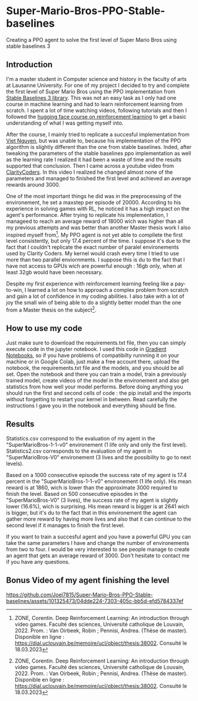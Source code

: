 # Super-Mario-Bros-PPO-Stable-baselines
Creating a PPO agent to solve the first level of Super Mario Bros using stable baselines 3

## Introduction
I'm a master student in Computer science and history in the faculty of arts at Lausanne University. For one of my project I decided to try and complete the first level of Super Mario Bros using the PPO implementation from [Stable Baselines 3 library](https://stable-baselines3.readthedocs.io/en/master/modules/ppo.html). This was not an easy task as I only had one course in machine learning and had to learn reinforcement learning from scratch. I spent a lot of time watching videos, following tutorials and then I followed the [hugging face course on reinforcement learning](https://huggingface.co/learn/deep-rl-course/unit0/introduction?fw=pt) to get a basic understanding of what I was getting myself into.

After the course, I mainly tried to replicate a succesful implementation from [Viet Nguyen](https://github.com/uvipen/Super-mario-bros-PPO-pytorch/), but was unable to, because his implementation of the PPO algorithm is slightly different than the one from stable baselines. Inded, after tweaking the parameters of the stable baselines  ppo implementation as well as the learning rate I realized it had been a waste of time and the results supported that conclusion. Then I came across a youtube video from [ClarityCoders](https://www.youtube.com/watch?v=PxoG0A2QoFs). In this video I realized he changed almost none of the parameters and managed to finished the first level and achieved an average rewards around 3000. 

One of the most important things he did was in the preprocessing of the environement, he set a maxstep per episode of 20000. According to his experience in solving games with RL, he noticed it has a high impact on the agent's performance. After trying to replicate his implementation, I manageed to reach an average reward of 18000 wich was higher than all my previous attempts and was better than another Master thesis work I also inspired myself from[^1]. My PPO agent is not yet able to compllete the first level consistently, but only 17.4 percent of the time. I suppose it's due to the fact that I couldn't replicate the exact number of paralel environements used by Clarity Coders. My kernel would crash every time I tried to use more than two parallel enviornments. I suppose this is du to the fact that I have not access to GPUs wich are powerful enough : 16gb only, when at least 32gb would have been necessary. 

Despite my first experience with reinforcement learning feeling like a pay-to-win, I learned a lot on how to approach a complex problem from scratch and gain a lot of confidence in my coding abilities. I also take with a lot of joy the small win of being able to do a slightly better model than the one from a Master thesis on the subject[^1].

## How to use my code
Just make sure to download the requirements.txt file, then you can simply execute code in the jupyter notebook. I used this code in [Gradient Notebooks](https://www.paperspace.com/gradient/notebooks), so if you have problems of compatibilty runnning it on your machine or in Google Colab, just make a free account there, upload the notebook, the requirements.txt file and the models, and you should be all set.
Open the notebook and there you can train a model, train a previously trained model, create videos of the model in the environement and also get statistics from how well your model performs. Before doing anything you should run the first and second cells of code : the pip install and the imports without forgetting to restart your kernel in between. Read carefully the instructions I gave you in the notebook and everything should be fine.

## Results

Statistics.csv correspond to the evaluation of my agent in the "SuperMarioBros-1-1-v0" environement (1 life only and only the first level). Statistics2.csv corresponds to the evaluation of my agent in "SuperMarioBros-V0" environement (3 lives and the possibility to go to next levels).

Based on a 1000 consecutive episode the success rate of my agent is 17.4 percent in the "SuperMarioBros-1-1-v0" environement (1 life only). His mean reward is at 1860, wich is lower than the approximate 3000 required to finish the level. Based on 500 consecutive episodes in the "SuperMarioBros-V0" (3 lives), the success rate of my agent is slightly lower (16.6%), wich is surprising. His mean reward is bigger is at 2641 wich is bigger, but it's du to the fact that in this environement the agent can gather more reward by having more lives and also that it can continue to the second level if it manages to finish the first level. 

If you want to train a succesful agent and you have a powerful GPU you can take the same parameters I have and change the number of environements from two to four. I would be very interested to see people manage to create an agent that gets an average reward of 3000. Don't hesitate to contact me if you have any questions.

## Bonus Video of my agent finishing the level


https://github.com/Joel7815/Super-Mario-Bros-PPO-Stable-baselines/assets/101325473/04dde224-7303-405c-bb5d-efd5784337ef





[^1]: ZONE, Corentin. Deep Reinforcement Learning: An introduction through video games. Faculté des sciences, Université catholique de Louvain, 2022. Prom. : Van Oirbeek, Robin ; Pennisi, Andrea. (Thèse de master). Disponible en ligne : https://dial.uclouvain.be/memoire/ucl/object/thesis:38002. Consulté le 18.03.2023
